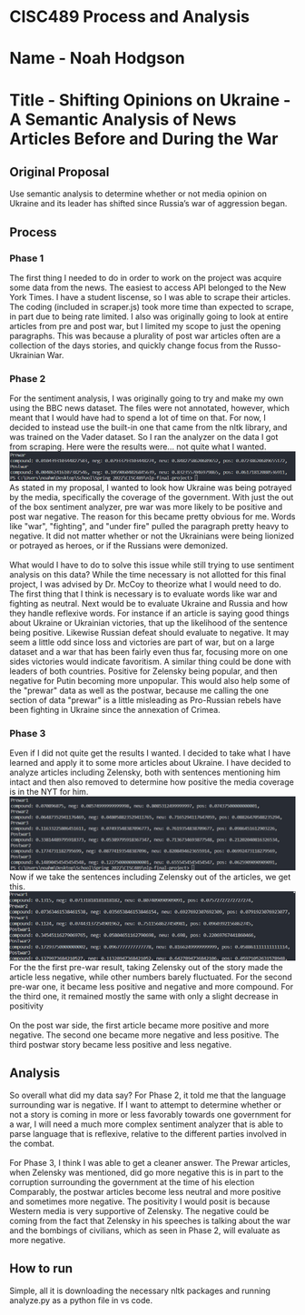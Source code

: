 # CISC489 Process and Analysis

# Name - Noah Hodgson

# Title - Shifting Opinions on Ukraine - A Semantic Analysis of News Articles Before and During the War

## Original Proposal
Use semantic analysis to determine whether or not media opinion on Ukraine and its leader has shifted since Russia’s war of aggression began.

## Process

### Phase 1
The first thing I needed to do in order to work on the project was acquire some data from the
news. The easiest to access API belonged to the New York Times. I have a student liscense,
so I was able to scrape their articles. The coding (included in scraper.js) took more time 
than expected to scrape, in part due to being rate limited. I also was originally going
to look at entire articles from pre and post war, but I limited my scope to just the opening
paragraphs. This was because a plurality of post war articles often are a collection of
the days stories, and quickly change focus from the Russo-Ukrainian War.

### Phase 2
For the sentiment analysis, I was originally going to try and make my own using the BBC news
dataset. The files were not annotated, however, which meant that I would have had to spend a lot of
time on that. For now, I decided to instead use the built-in one that came from the nltk library, and
was trained on the Vader dataset. So I ran the analyzer on the data I got from scraping. Here were 
the results were... not quite what I wanted.
![Averages from Prewar and Postwar](/results/resultsWar.png)
As stated in my proposal, I wanted to look how Ukraine was being potrayed by the media,
specifically the coverage of the government. With just the out of the box 
sentiment analyzer, pre war was more likely to be positive and post war negative. The reason
 for this became pretty obvious for me. Words like "war", "fighting", and "under fire" pulled the 
paragraph pretty heavy to negative. It did not matter whether or not the Ukrainians were being lionized 
or potrayed as heroes, or if the Russians were demonized.<br><br>What would I have to do to solve this
issue while still trying to use sentiment analysis on this data? While the time necessary is not 
allotted for this final project, I was advised by Dr. McCoy to theorize what I would need to do.
The first thing that I think is necessary is to evaluate words like war and fighting as neutral. Next
would be to evaluate Ukraine and Russia and how they handle reflexive words. For instance if an article
is saying good things about Ukraine or Ukrainian victories, that up the likelihood of the sentence
being positive. Likewise Russian defeat should evaluate to negative. It may seem a little odd since
loss and victories are part of war, but on a large dataset and a war that has been fairly even
thus far, focusing more on one sides victories would indicate favoritism. A similar thing 
could be done with leaders of both countries. Positive for Zelensky being popular, and then negative
for Putin becoming more unpopular. This would also help some of the "prewar" data as well as 
the postwar, because me calling the one section of data "prewar" is a little misleading as Pro-Russian rebels
have been fighting in Ukraine since the annexation of Crimea. 

### Phase 3
Even if I did not quite get the results I wanted. I decided to take what I have learned and apply it to
some more articles about Ukraine. I have decided to analyze articles including Zelensky, both with sentences
mentioning him intact and then also removed to determine how positive the media coverage is in the NYT for him. 
![Averages from Prewar and Postwar](/results/resultsZel1.png) Now if we take the sentences including Zelensky
out of the articles, we get this. ![Averages from Prewar and Postwar](/results/resultsZel2.png) For the the first pre-war result, taking Zelensky out of
the story made the article less negative, while other numbers barely fluctuated.
For the second pre-war one, it became less positive and negative and more compound.
For the third one, it remained mostly the same with only a slight decrease in
positivity<br><br>On the post war side, the first article became more positive and
more negative. The second one became more negative and less positive. The third
postwar story became less positive and less negative.

## Analysis
So overall what did my data say? For Phase 2, it told me that the language surrounding war is negative. If I want to attempt to determine whether or not a story is coming in
more or less favorably towards one government for a war, I will need a much more complex
sentiment analyzer that is able to parse language that is reflexive, relative to the different parties involved in the combat.<br><br> For Phase 3, I think I was able to get a cleaner answer. The Prewar articles, when Zelensky was mentioned, did go more negative
this is in part to the corruption surrounding the government at the time of his election
Comparably, the postwar articles become less neutral and more positive and sometimes
more negative. The positivity I would posit is because Western media is very supportive
of Zelensky. The negative could be coming from the fact that Zelensky in his speeches
is talking about the war and the bombings of civilians, which as seen in Phase 2, will
evaluate as more negative.
## How to run
Simple, all it is downloading the necessary nltk packages and running analyze.py as a python file in vs code.
